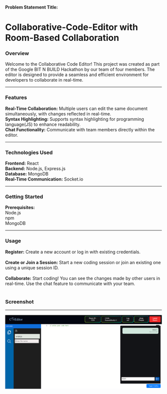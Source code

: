 **Problem Statement Title:**
# Collaborative-Code-Editor with Room-Based Collaboration
### Overview
Welcome to the Collaborative Code Editor! This project was created as part of the Google BIT N BUILD Hackathon by our team of four members. The editor is designed to provide a seamless and efficient environment for developers to collaborate in real-time.
<hr>

### Features
**Real-Time Collaboration:** Multiple users can edit the same document simultaneously, with changes reflected in real-time.<br>
**Syntax Highlighting:** Supports syntax highlighting for programming language(JS) to enhance readability.<br>
**Chat Functionality:** Communicate with team members directly within the editor.<br>
<hr> 

### Technologies Used
**Frontend:** React<br>
**Backend:** Node.js, Express.js<br>
**Database:** MongoDB<br>
**Real-Time Communication:** Socket.io<br>
<hr>

### Getting Started
**Prerequisites:**<br>
Node.js<br>
npm <br>
MongoDB<br>
<hr>

### Usage
**Register:**
Create a new account or log in with existing credentials.
<br><br>
**Create or Join a Session:**
Start a new coding session or join an existing one using a unique session ID.
<br><br>
**Collaborate:**
Start coding! You can see the changes made by other users in real-time. Use the chat feature to communicate with your team.
<br>
<br>
### Screenshot<hr>
![UI](https://github.com/PraneethReddy15/Collaborative-Code-Editor/blob/main/UI.png)
<br>

